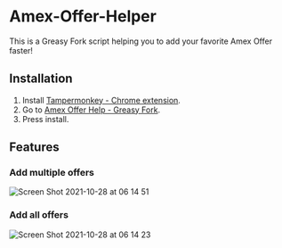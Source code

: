 # Amex-Offer-Helper

This is a Greasy Fork script helping you to add your favorite Amex Offer faster!

## Installation

1. Install [Tampermonkey - Chrome extension](https://chrome.google.com/webstore/detail/tampermonkey/dhdgffkkebhmkfjojejmpbldmpobfkfo).
2. Go to [Amex Offer Help - Greasy Fork](https://greasyfork.org/en/scripts/434584-amex-offer-helper).
3. Press install.

## Features

### Add multiple offers

![Screen Shot 2021-10-28 at 06 14 51](https://user-images.githubusercontent.com/21008477/139237211-cdb0d2d6-f156-46ee-b2eb-140813844bee.png)

### Add all offers

![Screen Shot 2021-10-28 at 06 14 23](https://user-images.githubusercontent.com/21008477/139237170-14d9d926-fe4d-4e29-a9ed-68c154a4519b.png)

